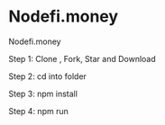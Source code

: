 # Nodefi.money
Nodefi.money

Step 1:
Clone , Fork, Star and Download

Step 2:
cd into folder

Step 3:
npm install

Step 4:
npm run